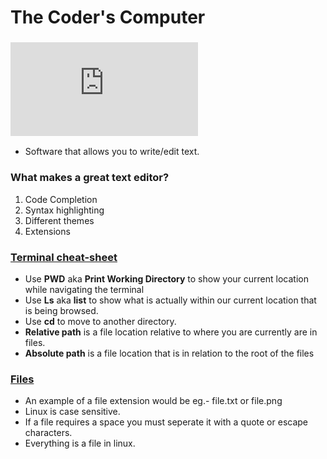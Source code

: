 # The Coder's Computer

### ![Text Editors](https://codefellows.github.io/code-102-guide/curriculum/class-02/Choosing-A-Text-Editor--The-Older-Coder.pdf)
+ Software that allows you to write/edit text.

### What makes a great text editor?
1. Code Completion
2. Syntax highlighting
3. Different themes
4. Extensions

### [Terminal cheat-sheet](https://ryanstutorials.net/linuxtutorial/commandline.php)
-  Use **PWD** aka **Print Working Directory** to show your current location while navigating the terminal
- Use **Ls** aka **list** to show what is actually within our current location that is being browsed.
- Use **cd** to move to another directory.
- **Relative path** is a file location relative to where you are currently are in files.
- **Absolute path** is a file location that is in relation to the root of the files

### [Files](https://ryanstutorials.net/linuxtutorial/aboutfiles.php)
- An example of a file extension would be eg.- file.txt or file.png
- Linux is case sensitive.
- If a file requires a space you must seperate it with a quote or escape characters.
- Everything is a file in linux.
